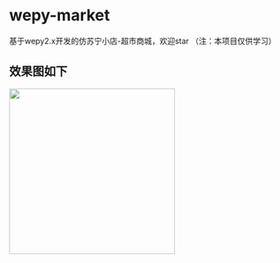 # wepy-market
基于wepy2.x开发的仿苏宁小店-超市商城，欢迎star  （注：本项目仅供学习）

## 效果图如下

<img src="https://user-images.githubusercontent.com/13715811/60734957-409c5f00-9f84-11e9-8749-285d649e1bd9.png" width="300">

